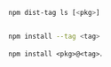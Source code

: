 ---
---


```bash
npm dist-tag ls [<pkg>]

```







```bash
```


```bash
npm install --tag <tag>
```












`npm install <pkg>@<tag>`.




